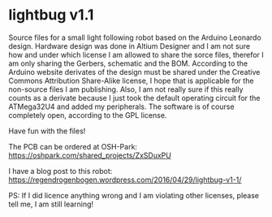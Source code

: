 # lightbug v1.1

Source files for a small light following robot based on the Arduino Leonardo design. 
Hardware design was done in Altium Designer and I am not sure how and under which license I am
allowed to share the sorce files, therefor I am only sharing the Gerbers, schematic and
the BOM. 
According to the Arduino website derivates of the design must be shared under the
Creative Commons Attribution Share-Alike license, I hope that is applicable for the non-source
files I am publishing. Also, I am not really sure if this really counts as a derivate because I
just took the default operating circuit for the ATMega32U4 and added my peripherals.
The software is of course completely open, according to the GPL license.

Have fun with the files!

The PCB can be ordered at OSH-Park: https://oshpark.com/shared_projects/ZxSDuxPU

I have a blog post to this robot: https://regendrogenbogen.wordpress.com/2016/04/29/lightbug-v1-1/

PS: If I did licence anything wrong and I am violating other licenses, please tell me,
I am still learning!
